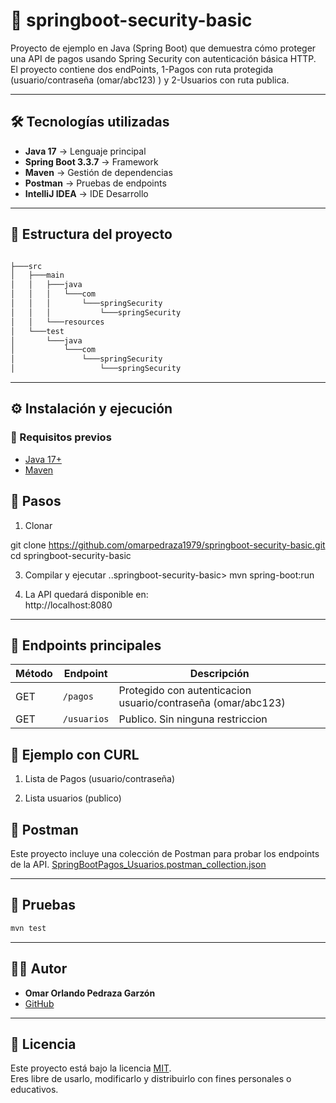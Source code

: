 
# 🚀 springboot-security-basic

Proyecto de ejemplo en Java (Spring Boot) que demuestra cómo proteger una API de pagos usando Spring Security con autenticación básica HTTP.
El proyecto contiene dos endPoints, 1-Pagos con ruta protegida (usuario/contraseña (omar/abc123) ) y 2-Usuarios con ruta publica.

---

## 🛠️ Tecnologías utilizadas
- **Java 17** → Lenguaje principal  
- **Spring Boot 3.3.7** → Framework  
- **Maven** → Gestión de dependencias  
- **Postman** → Pruebas de endpoints
- **IntelliJ IDEA** → IDE Desarrollo

---

## 📂 Estructura del proyecto
```bash

├───src
│   ├───main
│   │   ├───java
│   │   │   └───com
│   │   │       └───springSecurity
│   │   │           └───springSecurity
│   │   └───resources
│   └───test
│       └───java
│           └───com
│               └───springSecurity
│                   └───springSecurity

```
---

## ⚙️ Instalación y ejecución
### 🔹 Requisitos previos

- [Java 17+](https://adoptium.net/)
- [Maven](https://maven.apache.org/)


## 🔹 Pasos

1. Clonar

git clone https://github.com/omarpedraza1979/springboot-security-basic.git
cd springboot-security-basic

3. Compilar y ejecutar
..springboot-security-basic> mvn spring-boot:run   

4. La API quedará disponible en:  
http://localhost:8080

---

## 📌 Endpoints principales

| Método | Endpoint          | Descripción                                                 |
|--------|-------------------|-------------------------------------------------------------|
| GET    | `/pagos`          | Protegido con autenticacion usuario/contraseña (omar/abc123)|
| GET    | `/usuarios`       | Publico. Sin ninguna restriccion                            |


## 🧪 Ejemplo con CURL


1. Lista de Pagos (usuario/contraseña)


2. Lista usuarios (publico)



## 🧪 Postman
Este proyecto incluye una colección de Postman para probar los endpoints de la API. 
[SpringBootPagos_Usuarios.postman_collection.json](./SpringBootPagos_Usuarios.postman_collection.json)


---
## 🧪 Pruebas
```bash
mvn test
```
---

## 👨‍💻 Autor
- **Omar Orlando Pedraza Garzón**
- [GitHub](https://github.com/omarpedraza1979)
---


## 📜 Licencia
Este proyecto está bajo la licencia [MIT](LICENSE).  
Eres libre de usarlo, modificarlo y distribuirlo con fines personales o educativos.


